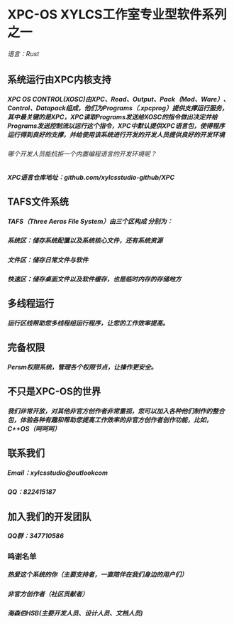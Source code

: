 # XPC-OS XYLCS工作室专业型软件系列之一
###### 语言：Rust
#####
## 系统运行由XPC内核支持
##### XPC OS CONTROL(XOSC)由XPC、Read、Output、Pack（Mod、Ware）、Control、Datapack组成，他们为Programs（.xpcprog）提供支撑运行服务，其中最关键的是XPC，XPC读取Programs发送给XOSC的指令做出决定并给Programs发送控制流以运行这个指令，XPC中默认提供XPC语言包，使得程序运行得到良好的支撑，并给使用该系统进行开发的开发人员提供良好的开发环境
###### 哪个开发人员能抗拒一个内置编程语言的开发环境呢？
##### XPC语言仓库地址：github.com/xylcsstudio-github/XPC
#####
## TAFS文件系统
##### TAFS（Three Aeras File System）由三个区构成 分别为：
##### 系统区：储存系统配置以及系统核心文件，还有系统资源
##### 文件区：储存日常文件与软件
##### 快速区：储存桌面文件以及软件缓存，也是临时内存的存储地方
#####
## 多线程运行
##### 运行区线帮助您多线程组运行程序，让您的工作效率提高。
#####
## 完备权限
##### Persm权限系统，管理各个权限节点，让操作更安全。
#####
## 不只是XPC-OS的世界
##### 我们非常开放，对其他非官方创作者非常重视，您可以加入各种他们制作的整合包，体验各种有趣和帮助您提高工作效率的非官方创作者创作功能，比如，C++OS（呵呵呵）
#####
## 联系我们
##### Email：xylcsstudio@outlookcom
##### QQ：822415187
#####
## 加入我们的开发团队
##### QQ群：347710586
### 鸣谢名单
##### 热爱这个系统的你（主要支持者，一直陪伴在我们身边的用户们）
##### 非官方创作者（社区贡献者）
##### 海森伯HSB(主要开发人员、设计人员、文档人员)
